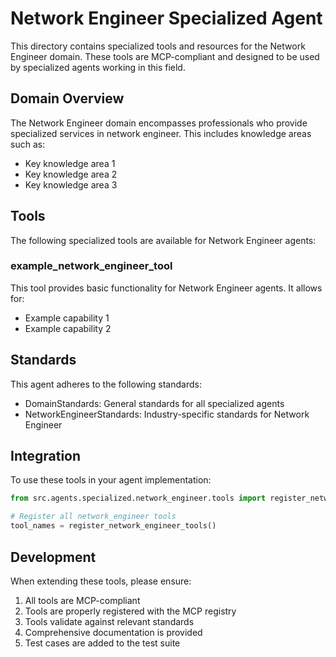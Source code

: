 # Network Engineer Specialized Agent

This directory contains specialized tools and resources for the Network Engineer domain. These tools are MCP-compliant and designed to be used by specialized agents working in this field.

## Domain Overview

The Network Engineer domain encompasses professionals who provide specialized services in network engineer. This includes knowledge areas such as:

- Key knowledge area 1
- Key knowledge area 2
- Key knowledge area 3

## Tools

The following specialized tools are available for Network Engineer agents:

### example_network_engineer_tool

This tool provides basic functionality for Network Engineer agents. It allows for:

- Example capability 1
- Example capability 2

## Standards

This agent adheres to the following standards:

- DomainStandards: General standards for all specialized agents
- NetworkEngineerStandards: Industry-specific standards for Network Engineer

## Integration

To use these tools in your agent implementation:

```python
from src.agents.specialized.network_engineer.tools import register_network_engineer_tools

# Register all network_engineer tools
tool_names = register_network_engineer_tools()
```

## Development

When extending these tools, please ensure:

1. All tools are MCP-compliant
2. Tools are properly registered with the MCP registry
3. Tools validate against relevant standards
4. Comprehensive documentation is provided
5. Test cases are added to the test suite
